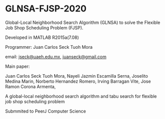 # GLNSA-FJSP-2020
Global-Local Neighborhood Search Algorithm (GLNSA) to solve the Flexible Job Shop Scheduling Problem (FJSP).

Developed in MATLAB R2015a(7.08)

Programmer: Juan Carlos Seck Tuoh Mora

email:   jseck@uaeh.edu.mx, juanseck@gmail.com

Main paper:

Juan Carlos Seck Tuoh Mora, Nayeli Jazmin Escamilla Serna, Joselito Medina Marin, Norberto Hernandez Romero, Irving Barragan Vite, Jose Ramon Corona Armenta,

A global-local neighborhood search algorithm and tabu search for flexible job shop scheduling problem

Submmited to PeerJ Computer Science 
